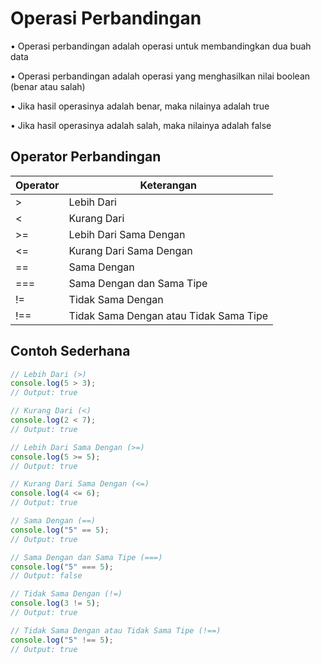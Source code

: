 # Operasi Perbandingan

• Operasi perbandingan adalah operasi untuk membandingkan dua buah data

• Operasi perbandingan adalah operasi yang menghasilkan nilai boolean (benar atau salah)

• Jika hasil operasinya adalah benar, maka nilainya adalah true

• Jika hasil operasinya adalah salah, maka nilainya adalah false

## Operator Perbandingan

| Operator | Keterangan |
|----------|------------|
| > | Lebih Dari |
| < | Kurang Dari |
| >= | Lebih Dari Sama Dengan |
| <= | Kurang Dari Sama Dengan |
| == | Sama Dengan |
| === | Sama Dengan dan Sama Tipe |
| != | Tidak Sama Dengan |
| !== | Tidak Sama Dengan atau Tidak Sama Tipe |

## Contoh Sederhana

```javascript
// Lebih Dari (>)
console.log(5 > 3);
// Output: true

// Kurang Dari (<)
console.log(2 < 7);
// Output: true

// Lebih Dari Sama Dengan (>=)
console.log(5 >= 5);
// Output: true

// Kurang Dari Sama Dengan (<=)
console.log(4 <= 6);
// Output: true

// Sama Dengan (==)
console.log("5" == 5);
// Output: true

// Sama Dengan dan Sama Tipe (===)
console.log("5" === 5);
// Output: false

// Tidak Sama Dengan (!=)
console.log(3 != 5);
// Output: true

// Tidak Sama Dengan atau Tidak Sama Tipe (!==)
console.log("5" !== 5);
// Output: true
```
